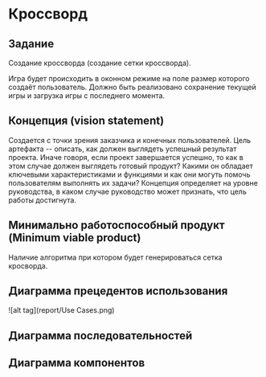 # Кроссворд

## Задание
Создание кроссворда (создание сетки кроссворда).

Игра будет происходить в оконном режиме на поле размер которого создаёт пользователь. Должно быть реализовано сохранение текущей игры и загрузка игры с последнего момента. 

## Концепция (vision statement) 
Создается с точки зрения заказчика и конечных пользователей. Цель артефакта -- описать, как должен выглядеть успешный результат проекта. Иначе говоря, если проект завершается успешно, то как в этом случае должен выглядеть готовый продукт? Какими он обладает ключевыми характеристиками и функциями и как они могуть помочь пользователям выполнять их задачи? Концепция определяет на уровне руководства, в каком случае руководство может признать, что цель работы достигнута.

## Минимально работоспособный продукт (Minimum viable product)
Наличие алгоритма при котором будет генерироваться сетка кросворда.
## Диаграмма прецедентов использования
![alt tag](report/Use Cases.png)

## Диаграмма последовательностей

## Диаграмма компонентов
